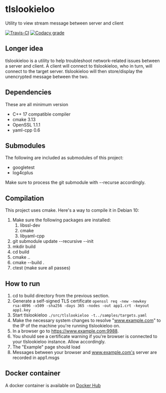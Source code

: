 # tlslookieloo
Utility to view stream message between server and client

[![Travis-CI](https://img.shields.io/travis/com/keithmendozasr/tlslookieloo)](https://travis-ci.com/keithmendozasr/tlslookieloo) [![Codacy grade](https://img.shields.io/codacy/grade/d15a387cb13f4c20b963baa960b730a3)](https://app.codacy.com/manual/keithmendozasr/tlslookieloo/dashboard)

## Longer idea
tlslookieloo is a utility to help troubleshoot network-related issues between a server and client. A client will connect to tlslookieloo, who in turn, will connect to the target server. tlslookieloo will then store/display the unencrypted message between the two.

## Dependencies
These are all minimum version

*   C++ 17 compatible compiler
*   cmake 3.13
*   OpenSSL 1.1.1
*   yaml-cpp 0.6

## Submodules
The following are included as submodules of this project:
*   googletest
*   log4cplus

Make sure to process the git submodule with --recurse accordingly.

## Compilation

This project uses cmake. Here's a way to compile it in Debian 10:
1.  Make sure the following packages are installed:
	1.  libssl-dev
	1.  cmake
	1.  libyaml-cpp
1.  git submodule update --recursive --init
1.  mkdir build
1.  cd build
1.  cmake ..
1.  cmake --build .
1.  ctest (make sure all passes)

## How to run
1.  cd to build directory from the previous section.
1.  Generate a self-signed TLS certificate `openssl req -new -newkey rsa:4096 -x509 -sha256 -days 365 -nodes -out app1.crt -keyout app1.key`
1.  Start tlslookieloo ```./src/tlslookieloo -t../samples/targets.yaml```  
1.  Make the necessary system changes to resolve "www.example.com" to the IP of the machine you're running tlslookieloo on.
1.  In a browser go to https://www.example.com:9988.
1.  You should see a certificate warning if you're browser is connected to your tlslookieloo instance. Allow accordingly.
1.  The "Example" page should load
1.  Messages between your browser and www.example.com's server are recorded in app1.msgs

## Docker container

A docker container is available on [Docker Hub](https://hub.docker.com/repository/docker/keithmendozasr/tlslookieloo)
